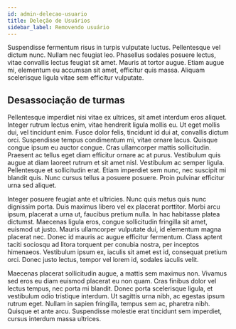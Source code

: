 ```yaml
---
id: admin-delecao-usuario
title: Deleção de Usuários
sidebar_label: Removendo usuário
---
```


Suspendisse fermentum risus in turpis vulputate luctus. Pellentesque vel dictum nunc. Nullam nec feugiat leo. Phasellus sodales posuere lectus, vitae convallis lectus feugiat sit amet. Mauris at tortor augue. Etiam augue mi, elementum eu accumsan sit amet, efficitur quis massa. Aliquam scelerisque ligula vitae sem efficitur vulputate.

## Desassociação de turmas

Pellentesque imperdiet nisi vitae ex ultrices, sit amet interdum eros aliquet. Integer rutrum lectus enim, vitae hendrerit ligula mollis eu. Ut eget mollis dui, vel tincidunt enim. Fusce dolor felis, tincidunt id dui at, convallis dictum orci. Suspendisse tempus condimentum mi, vitae ornare lacus. Quisque congue ipsum eu auctor congue. Cras ullamcorper mattis sollicitudin. Praesent ac tellus eget diam efficitur ornare ac at purus. Vestibulum quis augue at diam laoreet rutrum et sit amet nisl. Vestibulum ac semper ligula. Pellentesque et sollicitudin erat. Etiam imperdiet sem nunc, nec suscipit mi blandit quis. Nunc cursus tellus a posuere posuere. Proin pulvinar efficitur urna sed aliquet.

Integer posuere feugiat ante et ultricies. Nunc quis metus quis nunc dignissim porta. Duis maximus libero vel ex placerat porttitor. Morbi arcu ipsum, placerat a urna ut, faucibus pretium nulla. In hac habitasse platea dictumst. Maecenas ligula eros, congue sollicitudin fringilla sit amet, euismod ut justo. Mauris ullamcorper vulputate dui, id elementum magna placerat nec. Donec id mauris ac augue efficitur fermentum. Class aptent taciti sociosqu ad litora torquent per conubia nostra, per inceptos himenaeos. Vestibulum ipsum ex, iaculis sit amet est id, consequat pretium orci. Donec justo lectus, tempor vel lorem id, sodales iaculis velit.

Maecenas placerat sollicitudin augue, a mattis sem maximus non. Vivamus sed eros eu diam euismod placerat eu non quam. Cras finibus dolor vel lectus tempus, nec porta mi blandit. Donec porta scelerisque ligula, et vestibulum odio tristique interdum. Ut sagittis urna nibh, ac egestas ipsum rutrum eget. Nullam in sapien fringilla, tempus sem ac, pharetra nibh. Quisque et ante arcu. Suspendisse molestie erat tincidunt sem imperdiet, cursus interdum massa ultrices.